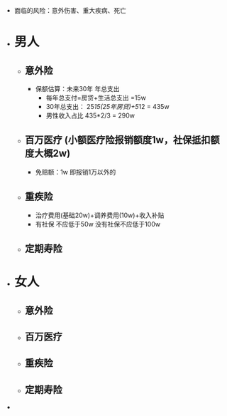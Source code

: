 - 面临的风险：意外伤害、重大疾病、死亡
- # 男人
	- ## 意外险
		- 保额估算：未来30年 年总支出
			- 每年总支付=房贷+生活总支出  =15w
			- 30年总支出： 25*15(25年房贷)+5*12 = 435w
			- 男性收入占比 435*2/3 = 290w
	- ## 百万医疗  (小额医疗险报销额度1w，社保抵扣额度大概2w)
		- 免赔额：1w  即报销1万以外的
	- ## 重疾险
		- 治疗费用(基础20w)+调养费用(10w)+收入补贴
		- 有社保 不应低于50w  没有社保不应低于100w
	- ## 定期寿险
- # 女人
	- ## 意外险
	- ## 百万医疗
	- ## 重疾险
	- ## 定期寿险
-